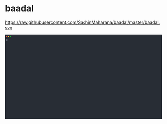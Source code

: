 # baadal

https://raw.githubusercontent.com/SachinMaharana/baadal/master/baadal.svg

<p align="center">
  <img width="800" src="https://raw.githubusercontent.com/SachinMaharana/baadal/master/baadal.svg">
</p>
